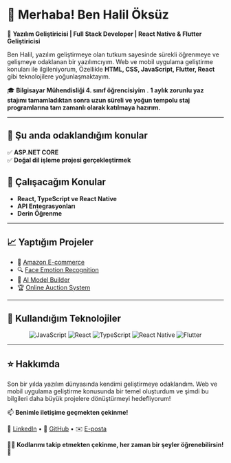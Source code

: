 # 👋 Merhaba! Ben Halil Öksüz

🔧 **Yazılım Geliştiricisi | Full Stack Developer | React Native & Flutter Geliştiricisi**

Ben Halil, yazılım geliştirmeye olan tutkum sayesinde sürekli öğrenmeye ve gelişmeye odaklanan bir yazılımcıyım. Web ve mobil uygulama geliştirme konuları ile ilgileniyorum, Özellikle **HTML, CSS, JavaScript, Flutter, React** gibi teknolojilere yoğunlaşmaktayım.

🎓 **Bilgisayar Mühendisliği 4. sınıf öğrencisiyim** . **1 aylık zorunlu yaz stajımı tamamladıktan sonra uzun süreli ve yoğun tempolu staj programlarına tam zamanlı olarak katılmaya hazırım.**

---

## 🎯 Şu anda odaklandığım konular
✅ **ASP.NET CORE**  
✅ **Doğal dil işleme projesi gerçekleştirmek**

## 🌱 Çalışacağım Konular
- **React, TypeScript ve React Native**
- **API Entegrasyonları**
- **Derin Öğrenme**

---

## 📈 Yaptığım Projeler
- 🛒 [Amazon E-commerce](https://github.com/halilcanoksuz66/Amazon-E-commerce)
- 🔍 [Face Emotion Recognition](https://github.com/halilcanoksuz66/Face-Emotion-Recognotion)
- 🤖 [AI Model Builder](https://github.com/halilcanoksuz66/AI-Model-Builder)
- 🏆 [Online Auction System](https://github.com/halilcanoksuz66/Online-Auction-System)

---

## 🚀 Kullandığım Teknolojiler

<div align="center">
  <img src="https://img.shields.io/badge/JavaScript-F7DF1E?style=flat&logo=javascript&logoColor=black" alt="JavaScript" />
  <img src="https://img.shields.io/badge/React-61DAFB?style=flat&logo=react&logoColor=black" alt="React" />
  <img src="https://img.shields.io/badge/TypeScript-3178C6?style=flat&logo=typescript&logoColor=white" alt="TypeScript" />
  <img src="https://img.shields.io/badge/React%20Native-61DAFB?style=flat&logo=react&logoColor=black" alt="React Native" />
  <img src="https://img.shields.io/badge/Flutter-02569B?style=flat&logo=flutter&logoColor=white" alt="Flutter" />
</div>

---

## ⭐ Hakkımda
Son bir yılda yazılım dünyasında kendimi geliştirmeye odaklandım. Web ve mobil uygulama geliştirme konusunda bir temel oluşturdum ve şimdi bu bilgileri daha büyük projelere dönüştürmeyi hedefliyorum! 

📫 **Benimle iletişime geçmekten çekinme!**

🔗 [LinkedIn](https://www.linkedin.com/in/halilcanoksuz/) • 🔗 [GitHub](https://github.com/halilcanoksuz66) • ✉️ [E-posta](halilcanoksuz66@gmail.com)

🧑‍💻 **Kodlarımı takip etmekten çekinme, her zaman bir şeyler öğrenebilirsin!** 🚀
